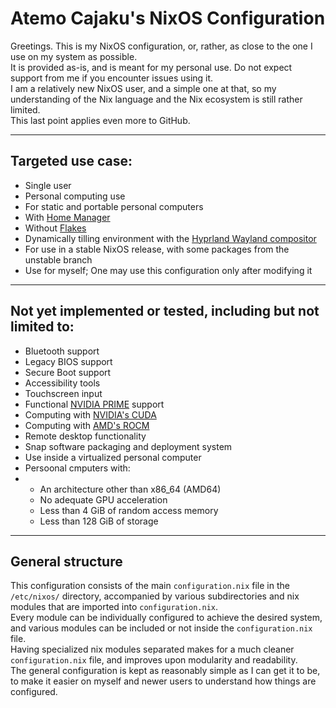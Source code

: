 # Atemo Cajaku's NixOS Configuration

Greetings. This is my NixOS configuration, or, rather, as close to the one I use on my system as possible. \
It is provided as-is, and is meant for my personal use. Do not expect support from me if you encounter issues using it. \
I am a relatively new NixOS user, and a simple one at that, so my understanding of the Nix language and the Nix ecosystem is still rather limited. \
This last point applies even more to GitHub.

---

## Targeted use case:
- Single user
- Personal computing use
- For static and portable personal computers
- With [Home Manager](https://github.com/nix-community/home-manager)
- Without [Flakes](https://wiki.nixos.org/wiki/Flakes)
- Dynamically tilling environment with the [Hyprland Wayland compositor](https://github.com/hyprwm/Hyprland)
- For use in a stable NixOS release, with some packages from the unstable branch
- Use for myself; One may use this configuration only after modifying it

---

## Not yet implemented or tested, including but not limited to:
- Bluetooth support
- Legacy BIOS support
- Secure Boot support
- Accessibility tools
- Touchscreen input
- Functional [NVIDIA PRIME](https://wiki.nixos.org/wiki/Nvidia#Laptop_configuration:_hybrid_graphics_(Nvidia_Optimus_PRIME)) support
- Computing with [NVIDIA's CUDA](https://wiki.nixos.org/wiki/CUDA)
- Computing with [AMD's ROCM](https://wiki.nixos.org/wiki/AMD_GPU#HIP)
- Remote desktop functionality
- Snap software packaging and deployment system
- Use inside a virtualized personal computer
- Persoonal cmputers with:
- - An architecture other than x86_64 (AMD64)
  - No adequate GPU acceleration
  - Less than 4 GiB of random access memory
  - Less than 128 GiB of storage

---

## General structure
This configuration consists of the main `configuration.nix` file in the `/etc/nixos/` directory, accompanied by various subdirectories and nix modules that are imported into `configuration.nix`. \
Every module can be individually configured to achieve the desired system, and various modules can be included or not inside the `configuration.nix` file. \
Having specialized nix modules separated makes for a much cleaner `configuration.nix` file, and improves upon modularity and readability. \
The general configuration is kept as reasonably simple as I can get it to be, to make it easier on myself and newer users to understand how things are configured.
